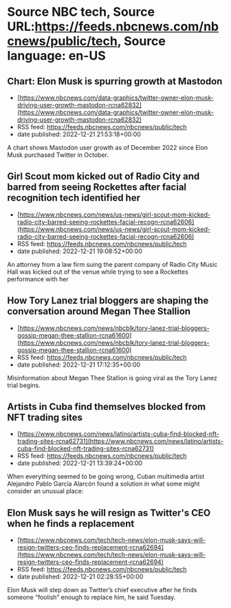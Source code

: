 # Source NBC tech, Source URL:https://feeds.nbcnews.com/nbcnews/public/tech, Source language: en-US

## Chart: Elon Musk is spurring growth at Mastodon
 - [https://www.nbcnews.com/data-graphics/twitter-owner-elon-musk-driving-user-growth-mastodon-rcna62832](https://www.nbcnews.com/data-graphics/twitter-owner-elon-musk-driving-user-growth-mastodon-rcna62832)
 - RSS feed: https://feeds.nbcnews.com/nbcnews/public/tech
 - date published: 2022-12-21 21:53:18+00:00

A chart shows Mastodon user growth as of December 2022 since Elon Musk purchased Twitter in October.

## Girl Scout mom kicked out of Radio City and barred from seeing Rockettes after facial recognition tech identified her
 - [https://www.nbcnews.com/news/us-news/girl-scout-mom-kicked-radio-city-barred-seeing-rockettes-facial-recogn-rcna62606](https://www.nbcnews.com/news/us-news/girl-scout-mom-kicked-radio-city-barred-seeing-rockettes-facial-recogn-rcna62606)
 - RSS feed: https://feeds.nbcnews.com/nbcnews/public/tech
 - date published: 2022-12-21 19:08:52+00:00

An attorney from a law firm suing the parent company of Radio City Music Hall was kicked out of the venue while trying to see a Rockettes performance with her

## How Tory Lanez trial bloggers are shaping the conversation around Megan Thee Stallion
 - [https://www.nbcnews.com/news/nbcblk/tory-lanez-trial-bloggers-gossip-megan-thee-stallion-rcna61600](https://www.nbcnews.com/news/nbcblk/tory-lanez-trial-bloggers-gossip-megan-thee-stallion-rcna61600)
 - RSS feed: https://feeds.nbcnews.com/nbcnews/public/tech
 - date published: 2022-12-21 17:12:35+00:00

Misinformation about Megan Thee Stallion is going viral as the Tory Lanez trial begins.

## Artists in Cuba find themselves blocked   from NFT trading sites
 - [https://www.nbcnews.com/news/latino/artists-cuba-find-blocked-nft-trading-sites-rcna62731](https://www.nbcnews.com/news/latino/artists-cuba-find-blocked-nft-trading-sites-rcna62731)
 - RSS feed: https://feeds.nbcnews.com/nbcnews/public/tech
 - date published: 2022-12-21 13:39:24+00:00

When everything seemed to be going wrong, Cuban multimedia artist Alejandro Pablo García Alarcón found a solution in what some might consider an unusual place:

## Elon Musk says he will resign as Twitter's CEO when he finds a replacement
 - [https://www.nbcnews.com/tech/tech-news/elon-musk-says-will-resign-twitters-ceo-finds-replacement-rcna62694](https://www.nbcnews.com/tech/tech-news/elon-musk-says-will-resign-twitters-ceo-finds-replacement-rcna62694)
 - RSS feed: https://feeds.nbcnews.com/nbcnews/public/tech
 - date published: 2022-12-21 02:28:55+00:00

Elon Musk will step down as Twitter’s chief executive after he finds someone “foolish” enough to replace him, he said Tuesday.
